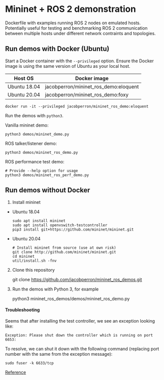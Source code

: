 # Mininet + ROS 2 demonstration

Dockerfile with examples running ROS 2 nodes on emulated hosts.
Potentially useful for testing and benchmarking ROS 2 communication between multiple hosts under different network contraints and topologies.

## Run demos with Docker (Ubuntu)

Start a Docker container with the `--privileged` option.
Ensure the Docker image is using the same version of Ubuntu as your local host.

| Host OS | Docker image |
|---------|--------------|
| Ubuntu 18.04 | jacobperron/mininet_ros_demo:eloquent |
| Ubuntu 20.04 | jacobperron/mininet_ros_demo:foxy |


    docker run -it --privileged jacobperron/mininet_ros_demo:eloquent

Run the demos with `python3`.

Vanilla mininet demo:

    python3 demos/mininet_demo.py

ROS talker/listener demo:

    python3 demos/mininet_ros_demo.py

ROS performance test demo:

    # Provide --help option for usage
    python3 demos/mininet_ros_perf_demo.py


## Run demos without Docker

1. Install mininet
  - Ubuntu 18.04

        sudo apt install mininet
        sudo apt install openvswitch-testcontroller
        pip3 install git+https://github.com/mininet/mininet.git

  - Ubuntu 20.04

        # Install mininet from source (use at own risk)
        git clone http://github.com/mininet/mininet.git
        cd mininet
        util/install.sh -fnv

2. Clone this repository

    git clone https://github.com/jacobperron/mininet_ros_demos.git

3. Run the demos with Python 3, for example

    python3 mininet_ros_demos/demos/mininet_ros_demo.py

#### Troubleshooting

Seems that after installing the test controller, we see an exception looking like:

    Exception: Please shut down the controller which is running on port 6653:

To resolve, we can shut it down with the following command (replacing port number with the same from the exception message):

    sudo fuser -k 6633/tcp

[Reference](https://github.com/mininet/mininet/issues/399)
